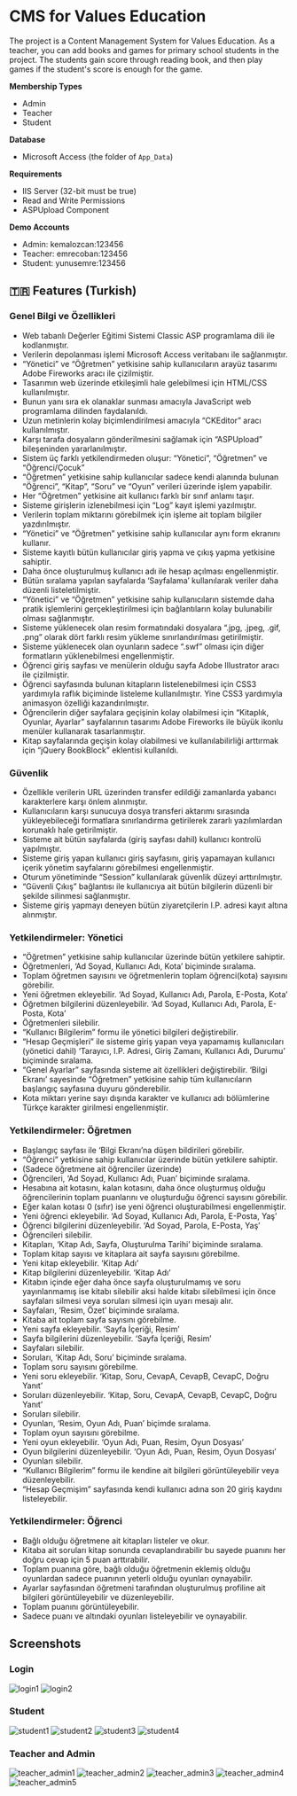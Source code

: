 # CMS for Values Education
The project is a Content Management System for Values Education. As a teacher, you can add books and games for primary school students in the project. The students gain score through reading book, and then play games if the student's score is enough for the game.

**Membership Types**
* Admin
* Teacher
* Student

**Database**
* Microsoft Access (the folder of `App_Data`)

**Requirements**
* IIS Server (32-bit must be true)
* Read and Write Permissions
* ASPUpload Component

**Demo Accounts**
* Admin: kemalozcan:123456
* Teacher: emrecoban:123456
* Student: yunusemre:123456

## :tr: Features (Turkish)
### Genel Bilgi ve Özellikleri
* 	Web tabanlı Değerler Eğitimi Sistemi Classic ASP programlama dili ile kodlanmıştır.
* 	Verilerin depolanması işlemi Microsoft Access veritabanı ile sağlanmıştır.
* 	“Yönetici” ve “Öğretmen” yetkisine sahip kullanıcıların arayüz tasarımı Adobe Fireworks aracı ile çizilmiştir.
* 	Tasarımın web üzerinde etkileşimli hale gelebilmesi için HTML/CSS kullanılmıştır.
* 	Bunun yanı sıra ek olanaklar sunması amacıyla JavaScript web programlama dilinden faydalanıldı.
* 	Uzun metinlerin kolay biçimlendirilmesi amacıyla “CKEditor” aracı kullanılmıştır. 
* 	Karşı tarafa dosyaların gönderilmesini sağlamak için “ASPUpload” bileşeninden yararlanılmıştır.
* 	Sistem üç farklı yetkilendirmeden oluşur: “Yönetici”, “Öğretmen” ve “Öğrenci/Çocuk”
* 	“Öğretmen” yetkisine sahip kullanıcılar sadece kendi alanında bulunan “Öğrenci”, “Kitap”, “Soru” ve “Oyun” verileri üzerinde işlem yapabilir.
* 	Her “Öğretmen” yetkisine ait kullanıcı farklı bir sınıf anlamı taşır. 
* 	Sisteme girişlerin izlenebilmesi için “Log” kayıt işlemi yazılmıştır.
* 	Verilerin toplam miktarını görebilmek için işleme ait toplam bilgiler yazdırılmıştır.
* 	“Yönetici” ve “Öğretmen” yetkisine sahip kullanıcılar aynı form ekranını kullanır.
* 	Sisteme kayıtlı bütün kullanıcılar giriş yapma ve çıkış yapma yetkisine sahiptir.
* 	Daha önce oluşturulmuş kullanıcı adı ile hesap açılması engellenmiştir.
* 	Bütün sıralama yapılan sayfalarda ‘Sayfalama’ kullanılarak veriler daha düzenli listeletilmiştir.
* 	“Yönetici” ve “Öğretmen” yetkisine sahip kullanıcıların sistemde daha pratik işlemlerini gerçekleştirilmesi için bağlantıların kolay bulunabilir olması sağlanmıştır.
* 	Sisteme yüklenecek olan resim formatındaki dosyalara “.jpg, .jpeg, .gif, .png” olarak dört farklı resim yükleme sınırlandırılması getirilmiştir.
* 	Sisteme yüklenecek olan oyunların sadece “.swf” olması için diğer formatların yüklenebilmesi engellenmiştir.
* 	Öğrenci giriş sayfası ve menülerin olduğu sayfa Adobe Illustrator aracı ile çizilmiştir.
* 	Öğrenci sayfasında bulunan kitapların listelenebilmesi için CSS3 yardımıyla raflık biçiminde listeleme kullanılmıştır. Yine CSS3 yardımıyla animasyon özelliği kazandırılmıştır.
* 	Öğrencilerin diğer sayfalara geçişinin kolay olabilmesi için “Kitaplık, Oyunlar, Ayarlar” sayfalarının tasarımı Adobe Fireworks ile büyük ikonlu menüler kullanarak tasarlanmıştır.
* 	Kitap sayfalarında geçişin kolay olabilmesi ve kullanılabilirliği arttırmak için “jQuery BookBlock” eklentisi kullanıldı.

### Güvenlik
* 	Özellikle verilerin URL üzerinden transfer edildiği zamanlarda yabancı karakterlere karşı önlem alınmıştır.
* 	Kullanıcıların karşı sunucuya dosya transferi aktarımı sırasında yükleyebileceği formatlara sınırlandırma getirilerek zararlı yazılımlardan korunaklı  hale getirilmiştir.
* 	Sisteme ait bütün sayfalarda (giriş sayfası dahil) kullanıcı kontrolü yapılmıştır.
* 	Sisteme giriş yapan kullanıcı giriş sayfasını, giriş yapamayan kullanıcı içerik yönetim sayfalarını görebilmesi engellenmiştir.
* 	Oturum yönetiminde “Session” kullanılarak güvenlik düzeyi arttırılmıştır.
* 	“Güvenli Çıkış” bağlantısı ile kullanıcıya ait bütün bilgilerin düzenli bir şekilde silinmesi sağlanmıştır.
* 	Sisteme giriş yapmayı deneyen bütün ziyaretçilerin I.P. adresi kayıt altına alınmıştır.

### Yetkilendirmeler: Yönetici
* 	“Öğretmen” yetkisine sahip kullanıcılar üzerinde bütün yetkilere sahiptir.
* 	Öğretmenleri, ‘Ad Soyad, Kullanıcı Adı, Kota’ biçiminde sıralama.
* 	Toplam öğretmen sayısını ve öğretmenlerin toplam öğrenci(kota) sayısını görebilir.
* 	Yeni öğretmen ekleyebilir. ‘Ad Soyad, Kullanıcı Adı, Parola, E-Posta, Kota’
* 	Öğretmen bilgilerini düzenleyebilir.  ‘Ad Soyad, Kullanıcı Adı, Parola, E-Posta, Kota’
* 	Öğretmenleri silebilir.
* 	“Kullanıcı Bilgilerim” formu ile yönetici bilgileri değiştirebilir.
* 	“Hesap Geçmişleri” ile sisteme giriş yapan veya yapamamış kullanıcıları (yönetici dahil) ‘Tarayıcı, I.P. Adresi, Giriş Zamanı, Kullanıcı Adı, Durumu’ biçiminde sıralama.
* 	“Genel Ayarlar” sayfasında sisteme ait özellikleri değiştirebilir. ‘Bilgi Ekranı’ sayesinde “Öğretmen” yetkisine sahip tüm kullanıcıların başlangıç sayfasına duyuru gönderebilir.
* 	Kota miktarı yerine sayı dışında karakter ve kullanıcı adı bölümlerine Türkçe karakter girilmesi engellenmiştir.

### Yetkilendirmeler: Öğretmen
* 	Başlangıç sayfası ile ‘Bilgi Ekranı’na düşen bildirileri görebilir.
* 	“Öğrenci” yetkisine sahip kullanıcılar üzerinde bütün yetkilere sahiptir. 
* (Sadece öğretmene ait öğrenciler üzerinde)
* 	Öğrencileri, ‘Ad Soyad, Kullanıcı Adı, Puan’ biçiminde sıralama.
* 	Hesabına ait kotasını, kalan kotasını, daha önce oluşturmuş olduğu öğrencilerinin toplam puanlarını ve oluşturduğu öğrenci sayısını görebilir.
* 	Eğer kalan kotası 0 (sıfır) ise yeni öğrenci oluşturabilmesi engellenmiştir.
* 	Yeni öğrenci ekleyebilir. ‘Ad Soyad, Kullanıcı Adı, Parola, E-Posta, Yaş’
* 	Öğrenci bilgilerini düzenleyebilir. ‘Ad Soyad, Parola, E-Posta, Yaş’
* 	Öğrencileri silebilir.
* 	Kitapları, ‘Kitap Adı, Sayfa, Oluşturulma Tarihi’ biçiminde sıralama.
* 	Toplam kitap sayısı ve kitaplara ait sayfa sayısını görebilme.
* 	Yeni kitap ekleyebilir. ‘Kitap Adı’
* 	Kitap bilgilerini düzenleyebilir. ‘Kitap Adı’
* 	Kitabın içinde eğer daha önce sayfa oluşturulmamış ve soru yayınlanmamış ise kitabı silebilir aksi halde kitabı silebilmesi için önce sayfaları silmesi veya soruları silmesi için uyarı mesajı alır.
* 	Sayfaları, ‘Resim, Özet’ biçiminde sıralama.
* 	Kitaba ait toplam sayfa sayısını görebilme.
* 	Yeni sayfa ekleyebilir. ‘Sayfa İçeriği, Resim’
* 	Sayfa bilgilerini düzenleyebilir. ‘Sayfa İçeriği, Resim’
* 	Sayfaları silebilir.
* 	Soruları, ‘Kitap Adı, Soru’ biçiminde sıralama.
* 	Toplam soru sayısını görebilme.
* 	Yeni soru ekleyebilir. ‘Kitap, Soru, CevapA, CevapB, CevapC, Doğru Yanıt’
* 	Soruları düzenleyebilir. ‘Kitap, Soru, CevapA, CevapB, CevapC, Doğru Yanıt’
* 	Soruları silebilir.
* 	Oyunları, ‘Resim, Oyun Adı, Puan’ biçimde sıralama.
* 	Toplam oyun sayısını görebilme.
* 	Yeni oyun ekleyebilir. ‘Oyun Adı, Puan, Resim, Oyun Dosyası’
* 	Oyun bilgilerini düzenleyebilir. ‘Oyun Adı, Puan, Resim, Oyun Dosyası’
* 	Oyunları silebilir.
* 	“Kullanıcı Bilgilerim” formu ile kendine ait bilgileri görüntüleyebilir veya düzenleyebilir.
* 	“Hesap Geçmişim” sayfasında kendi kullanıcı adına son 20 giriş kaydını listeleyebilir.

### Yetkilendirmeler: Öğrenci
* Bağlı olduğu öğretmene ait kitapları listeler ve okur.
* 	Kitaba ait soruları kitap sonunda cevaplandırabilir bu sayede puanını her doğru cevap için 5 puan arttırabilir.
* 	Toplam puanına göre, bağlı olduğu öğretmenin eklemiş olduğu oyunlardan sadece puanının yeterli olduğu oyunları oynayabilir.
* 	Ayarlar sayfasından öğretmeni tarafından oluşturulmuş profiline ait bilgileri görüntüleyebilir ve düzenleyebilir.
* 	Toplam puanını görüntüleyebilir.
* 	Sadece puanı ve altındaki oyunları listeleyebilir ve oynayabilir.

## Screenshots
### Login
![login1](screenshot/1.png)
![login2](screenshot/2.png)
### Student
![student1](screenshot/1_1.png)
![student2](screenshot/1_2.png)
![student3](screenshot/1_3.png)
![student4](screenshot/1_4.png)
### Teacher and Admin
![teacher_admin1](screenshot/3.png)
![teacher_admin2](screenshot/4.png)
![teacher_admin3](screenshot/5.png)
![teacher_admin4](screenshot/6.png)
![teacher_admin5](screenshot/7.png)
